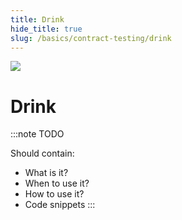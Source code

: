 ```yaml
---
title: Drink
hide_title: true
slug: /basics/contract-testing/drink
---
```


<img src="/img/title/testing1.svg" className="titlePic" />

# Drink

:::note
TODO

Should contain:

* What is it?
* When to use it?
* How to use it?
* Code snippets 
:::